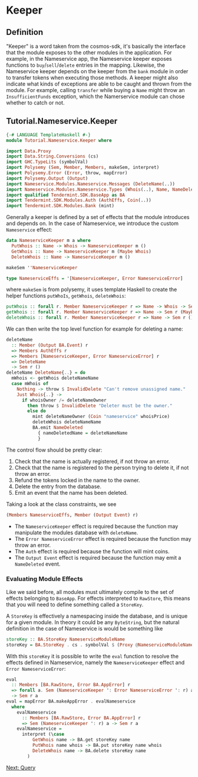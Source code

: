 # Keeper

## Definition

"Keeper" is a word taken from the cosmos-sdk, it's basically the interface that the module exposes to the other modules in the application. For example, in the Nameservice app, the Nameservice keeper exposes functions to `buy`/`sell`/`delete` entries in the mapping. Likewise, the Nameservice keeper depends on the keeper from the `bank` module in order to transfer tokens when executing those methods. A keeper might also indicate what kinds of exceptions are able to be caught and thrown from the module. For example, calling `transfer` while buying a `Name` might throw an `InsufficientFunds` exception, which the Namerservice module can chose whether to catch or not.

## Tutorial.Nameservice.Keeper

~~~ haskell
{-# LANGUAGE TemplateHaskell #-}
module Tutorial.Nameservice.Keeper where

import Data.Proxy
import Data.String.Conversions (cs)
import GHC.TypeLits (symbolVal)
import Polysemy (Sem, Member, Members, makeSem, interpret)
import Polysemy.Error (Error, throw, mapError)
import Polysemy.Output (Output)
import Nameservice.Modules.Nameservice.Messages (DeleteName(..))
import Nameservice.Modules.Nameservice.Types (Whois(..), Name, NameDeleted(..), NameserviceModuleName, NameserviceError(..))
import qualified Tendermint.SDK.BaseApp as BA
import Tendermint.SDK.Modules.Auth (AuthEffs, Coin(..))
import Tendermint.SDK.Modules.Bank (mint)
~~~

Generally a keeper is defined by a set of effects that the module introduces and depends on. In the case of Nameservice, we introduce the custom `Nameservice` effect:


~~~ haskell
data NameserviceKeeper m a where
  PutWhois :: Name -> Whois -> NameserviceKeeper m ()
  GetWhois :: Name -> NameserviceKeeper m (Maybe Whois)
  DeleteWhois :: Name -> NameserviceKeeper m ()

makeSem ''NameserviceKeeper

type NameserviceEffs = '[NameserviceKeeper, Error NameserviceError]
~~~

where `makeSem` is from polysemy, it uses template Haskell to create the helper functions `putWhoIs`, `getWhois`, `deleteWhois`:

~~~ haskell ignore
putWhois :: forall r. Member NameserviceKeeper r => Name -> Whois -> Sem r ()
getWhois :: forall r. Member NameserviceKeeper r => Name -> Sem r (Maybe Whois)
deleteWhois :: forall r. Member NameserviceKeeper r => Name -> Sem r ()
~~~

We can then write the top level function for example for deleting a name:

~~~ haskell
deleteName
  :: Member (Output BA.Event) r
  => Members AuthEffs r
  => Members [NameserviceKeeper, Error NameserviceError] r
  => DeleteName
  -> Sem r ()
deleteName DeleteName{..} = do
  mWhois <- getWhois deleteNameName
  case mWhois of
    Nothing -> throw $ InvalidDelete "Can't remove unassigned name."
    Just Whois{..} ->
      if whoisOwner /= deleteNameOwner
        then throw $ InvalidDelete "Deleter must be the owner."
        else do
          mint deleteNameOwner (Coin "nameservice" whoisPrice)
          deleteWhois deleteNameName
          BA.emit NameDeleted
            { nameDeletedName = deleteNameName
            }
~~~

The control flow should be pretty clear:
1. Check that the name is actually registered, if not throw an error.
2. Check that the name is registered to the person trying to delete it, if not throw an error.
3. Refund the tokens locked in the name to the owner.
4. Delete the entry from the database.
5. Emit an event that the name has been deleted.

Taking a look at the class constraints, we see

~~~ haskell ignore
(Members NameserviceEffs, Member (Output Event) r)
~~~

- The `NameserviceKeeper` effect is required because the function may manipulate the modules database with `deleteName`.
- The `Error NameserviceError` effect is required because the function may throw an error.
- The `Auth` effect is required because the function will mint coins.
- The `Output Event` effect is required because the function may emit a `NameDeleted` event.

### Evaluating Module Effects

Like we said before, all modules must ultimately compile to the set of effects belonging to `BaseApp`. For effects interpreted to `RawStore`, this means that you will need to define something called a `StoreKey`.


A `StoreKey` is effectively a namespacing inside the database, and is unique for a given module. In theory it could be any `ByteString`, but the natural definition in the case of Nameservice is would be something like

~~~ haskell
storeKey :: BA.StoreKey NameserviceModuleName
storeKey = BA.StoreKey . cs . symbolVal $ (Proxy @NameserviceModuleName)
~~~

With this `storeKey` it is possible to write the `eval` function to resolve the effects defined in Nameservice, namely the `NameserviceKeeper` effect and `Error NameserviceError`:

~~~ haskell
eval
  :: Members [BA.RawStore, Error BA.AppError] r
  => forall a. Sem (NameserviceKeeper ': Error NameserviceError ': r) a
  -> Sem r a
eval = mapError BA.makeAppError . evalNameservice
  where
    evalNameservice
      :: Members [BA.RawStore, Error BA.AppError] r
      => Sem (NameserviceKeeper ': r) a -> Sem r a
    evalNameservice =
      interpret (\case
          GetWhois name -> BA.get storeKey name
          PutWhois name whois -> BA.put storeKey name whois
          DeleteWhois name -> BA.delete storeKey name
        )
~~~

[Next: Query](Query.md)
